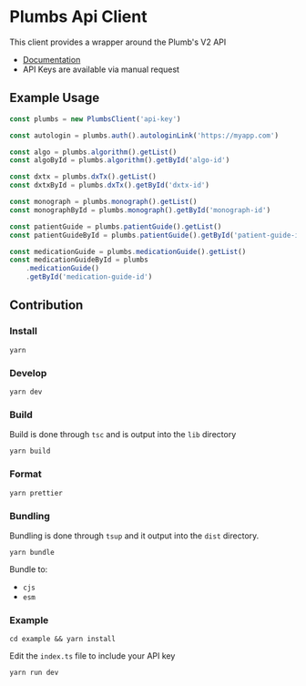 # Plumbs Api Client

This client provides a wrapper around the Plumb's V2 API

-   [Documentation](https://app.plumbs.com/api/v2/docs/)
-   API Keys are available via manual request

## Example Usage

```js
const plumbs = new PlumbsClient('api-key')

const autologin = plumbs.auth().autologinLink('https://myapp.com')

const algo = plumbs.algorithm().getList()
const algoById = plumbs.algorithm().getById('algo-id')

const dxtx = plumbs.dxTx().getList()
const dxtxById = plumbs.dxTx().getById('dxtx-id')

const monograph = plumbs.monograph().getList()
const monographById = plumbs.monograph().getById('monograph-id')

const patientGuide = plumbs.patientGuide().getList()
const patientGuideById = plumbs.patientGuide().getById('patient-guide-id')

const medicationGuide = plumbs.medicationGuide().getList()
const medicationGuideById = plumbs
    .medicationGuide()
    .getById('medication-guide-id')
```

## Contribution

### Install

`yarn`

### Develop

`yarn dev`

### Build

Build is done through `tsc` and is output into the `lib` directory

`yarn build`

### Format

`yarn prettier`

### Bundling

Bundling is done through `tsup` and it output into the `dist` directory.

`yarn bundle`

Bundle to:

-   `cjs`
-   `esm`

### Example

`cd example && yarn install`

Edit the `index.ts` file to include your API key

`yarn run dev`
